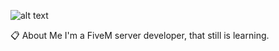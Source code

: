 ![alt text](https://media.discordapp.net/attachments/919032147753455646/1025683289748557824/s.png?width=1340&height=754)

📋 About Me
I'm a FiveM server developer, that still is learning.
